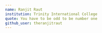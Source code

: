 ```yaml
---
name: Ranjit Raut
institution: Trinity International College
quote: You have to be odd to be number one
github_user: theranjitraut
---
```

